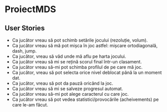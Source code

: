 # ProiectMDS

## User Stories

- Ca jucător vreau să pot schimb setările jocului (rezoluție, volum).
- Ca jucător vreau să mă pot mișca în joc astfel: mișcare ortodiagonală, dash, jump.
- Ca jucător, vreau să văd unde mă aflu pe harta jocului.
- Ca jucător vreau să mi se rețină scorul final într-un clasament.
- Ca jucător vreau să-mi pot schimba profilul de pe care mă joc.
- Ca jucător, vreau să pot selecta orice nivel deblocat până la un moment dat.
- Ca jucător, vreau să pot da pauză oricând la joc.
- Ca jucător vreau să mi se salveze progresul automat.
- Ca jucător vreau să-mi pot alege caracterul cu care joc.
- Ca jucător vreau să pot vedea statistici/provocările (acheivements) pe care le-am făcut.
